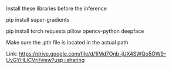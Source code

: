 Install these libraries before the inference 


pip install super-gradients


pip install torch requests pillow opencv-python deepface

Make sure the .pth file is located in the actual path

Link: https://drive.google.com/file/d/1iMd7Onb-jUX4SWQo5OW9-UvGYHLiCVri/view?usp=sharing

